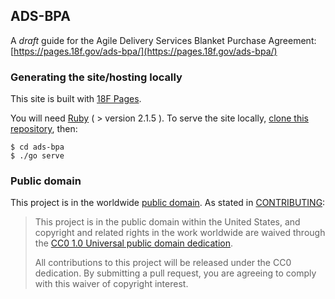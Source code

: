 ## ADS-BPA

A *draft* guide for the Agile Delivery Services Blanket Purchase Agreement: [https://pages.18f.gov/ads-bpa/](https://pages.18f.gov/ads-bpa/)

### Generating the site/hosting locally

This site is built with [18F Pages](https://github.com/18F/pages).

You will need [Ruby](https://www.ruby-lang.org/) ( > version 2.1.5 ). To serve the site locally, [clone this repository](https://help.github.com/articles/cloning-a-repository/), then:

```
$ cd ads-bpa
$ ./go serve
```

### Public domain

This project is in the worldwide [public domain](LICENSE.md). As stated in [CONTRIBUTING](CONTRIBUTING.md):

> This project is in the public domain within the United States, and copyright and related rights in the work worldwide are waived through the [CC0 1.0 Universal public domain dedication](https://creativecommons.org/publicdomain/zero/1.0/).
>
> All contributions to this project will be released under the CC0
>dedication. By submitting a pull request, you are agreeing to comply
>with this waiver of copyright interest.